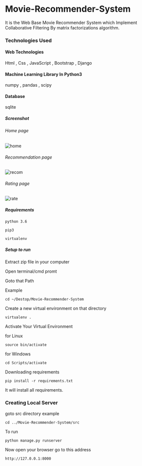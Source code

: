 # Movie-Recommender-System
It is the Web Base Movie Recommender System which Implement Collaborative Filtering By matrix factorizations algorithm.

### Technologies Used

#### Web Technologies
Html , Css , JavaScript , Bootstrap , Django

#### Machine Learning Library In Python3
numpy , pandas , scipy

#### Database
sqlite

##### Screenshot

###### Home page
![home](https://user-images.githubusercontent.com/20842692/45380125-941d7500-b61f-11e8-852d-c09e9586b35b.png)

###### Recommendation page
![recom](https://user-images.githubusercontent.com/20842692/45380167-b57e6100-b61f-11e8-8ec0-e07c26daa4a3.jpg)

###### Rating page
![rate](https://user-images.githubusercontent.com/20842692/45380186-be6f3280-b61f-11e8-8ad6-8b967d1cba1a.png)

##### Requirements
```
python 3.6

pip3

virtualenv
```
##### Setup to run

Extract zip file in your computer

Open terminal/cmd promt

Goto that Path

Example

```
cd ~/Destop/Movie-Recommender-System
```
Create a new virtual environment on that directory

```
virtualenv .
```

Activate Your Virtual Environment

for Linux
```
source bin/activate
```
for Windows
```
cd Scripts/activate
```
Downloading requirements

```
pip install -r requirements.txt
```
It will install all requirements.

### Creating Local Server

goto src directory example

```
cd ../Movie-Recommender-System/src
```
To run
```
python manage.py runserver
```
Now open your browser go to this address
```
http://127.0.0.1:8000
```

